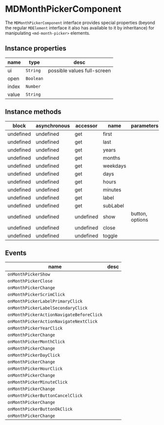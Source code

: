 # MDMonthPickerComponent
The `MDMonthPickerComponent` interface provides special properties (beyond the regular `MDElement` interface it also has available to it by inheritance) for manipulating `<md-month-picker>` elements.

## Instance properties

name|type|desc
---|---|---
ui|`String`|possible values full-screen
open|`Boolean`|
index|`Number`|
value|`String`|

## Instance methods

block| asynchronous | accessor| name| parameters
---| --- | ---| ---| ---
undefined| undefined | get| first| 
undefined| undefined | get| last| 
undefined| undefined | get| years| 
undefined| undefined | get| months| 
undefined| undefined | get| weekdays| 
undefined| undefined | get| days| 
undefined| undefined | get| hours| 
undefined| undefined | get| minutes| 
undefined| undefined | get| label| 
undefined| undefined | get| subLabel| 
undefined| undefined | undefined| show| button, options
undefined| undefined | undefined| close| 
undefined| undefined | undefined| toggle| 

## Events

name|desc
---|---
`onMonthPickerShow`|
`onMonthPickerClose`|
`onMonthPickerChange`|
`onMonthPickerScrimClick`|
`onMonthPickerLabelPrimaryClick`|
`onMonthPickerLabelSecondaryClick`|
`onMonthPickerActionNavigateBeforeClick`|
`onMonthPickerActionNavigateNextClick`|
`onMonthPickerYearClick`|
`onMonthPickerChange`|
`onMonthPickerMonthClick`|
`onMonthPickerChange`|
`onMonthPickerDayClick`|
`onMonthPickerChange`|
`onMonthPickerHourClick`|
`onMonthPickerChange`|
`onMonthPickerMinuteClick`|
`onMonthPickerChange`|
`onMonthPickerButtonCancelClick`|
`onMonthPickerChange`|
`onMonthPickerButtonOkClick`|
`onMonthPickerChange`|
